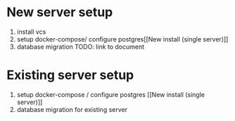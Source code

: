 
# New server setup
1. install vcs
2. setup docker-compose/ configure postgres[[New install (single server)]]
3. database migration TODO: link to document

# Existing server setup
1. setup docker-compose / configure postgres [[New install (single server)]]
2. database migration for existing server